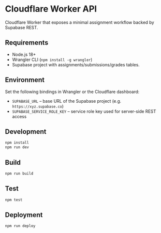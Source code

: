 # Cloudflare Worker API

Cloudflare Worker that exposes a minimal assignment workflow backed by Supabase REST.

## Requirements

- Node.js 18+
- Wrangler CLI (`npm install -g wrangler`)
- Supabase project with assignments/submissions/grades tables.

## Environment

Set the following bindings in Wrangler or the Cloudflare dashboard:

- `SUPABASE_URL` – base URL of the Supabase project (e.g. `https://xyz.supabase.co`)
- `SUPABASE_SERVICE_ROLE_KEY` – service role key used for server-side REST access

## Development

```bash
npm install
npm run dev
```

## Build

```bash
npm run build
```

## Test

```bash
npm test
```

## Deployment

```bash
npm run deploy
```
